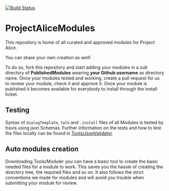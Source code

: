 [![Build Status](https://travis-ci.org/project-alice-powered-by-snips/ProjectAliceModules.svg?branch=master)](https://travis-ci.org/project-alice-powered-by-snips/ProjectAliceModules)

# ProjectAliceModules

This repository is home of all curated and approved modules for Project Alice.

You can share your own creation as well!

To do so, fork this repository and start adding your modules in a sub directory of **PublishedModules** wearing **your Github username** as directory name. Once your modules tested and working, create a pull request for us to review your module, check it and approve it. Once your module is published it becomes available for everybody to install through the install ticket.


## Testing
Syntax of `dialogTemplate`, `talk` and `.install` files of all Modules is tested by travis using json Schemas. Further information on the tests and how to test the files locally can be found in [Tools/JsonValidator](https://github.com/project-alice-powered-by-snips/ProjectAliceModules/tree/master/Tools/JsonValidator).


## Auto modules creation
Downloading Tools/Moduler you can have a basic tool to create the basic needed files for a module to work. This saves you the hassle of creating the directory tree, the required files and so on. It also follows the strict conventions we made for modules and will avoid you trouble when submitting your module for review.
